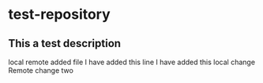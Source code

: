 # test-repository
This a test description
-----------------------
local 
remote
added file
I have added this line
I have added this local change
Remote change two
